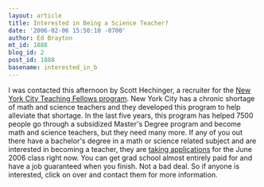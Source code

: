 ```yaml
---
layout: article
title: Interested in Being a Science Teacher?
date: '2006-02-06 15:50:10 -0700'
author: Ed Brayton
mt_id: 1888
blog_id: 2
post_id: 1888
basename: interested_in_b
---
```

I was contacted this afternoon by Scott Hechinger, a recruiter for the [New York City Teaching Fellows program](http://www.nycteachingfellows.org/). New York City has a chronic shortage of math and science teachers and they developed this program to help alleviate that shortage. In the last five years, this program has helped 7500 people go through a subsidized Master's Degree program and become math and science teachers, but they need many more. If any of you out there have a bachelor's degree in a math or science related subject and are interested in becoming a teacher, they are [taking applications](http://www.nyctf.org/prospective/apply.html) for the June 2006 class right now. You can get grad school almost entirely paid for and have a job guaranteed when you finish. Not a bad deal. So if anyone is interested, click on over and contact them for more information.
